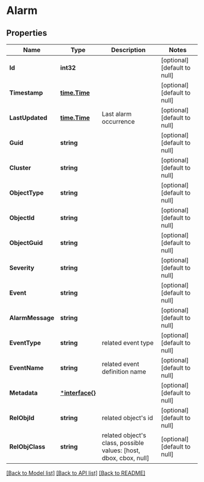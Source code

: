 # Alarm

## Properties
Name | Type | Description | Notes
------------ | ------------- | ------------- | -------------
**Id** | **int32** |  | [optional] [default to null]
**Timestamp** | [**time.Time**](time.Time.md) |  | [optional] [default to null]
**LastUpdated** | [**time.Time**](time.Time.md) | Last alarm occurrence | [optional] [default to null]
**Guid** | **string** |  | [optional] [default to null]
**Cluster** | **string** |  | [optional] [default to null]
**ObjectType** | **string** |  | [optional] [default to null]
**ObjectId** | **string** |  | [optional] [default to null]
**ObjectGuid** | **string** |  | [optional] [default to null]
**Severity** | **string** |  | [optional] [default to null]
**Event** | **string** |  | [optional] [default to null]
**AlarmMessage** | **string** |  | [optional] [default to null]
**EventType** | **string** | related event type | [optional] [default to null]
**EventName** | **string** | related event definition name | [optional] [default to null]
**Metadata** | [***interface{}**](interface{}.md) |  | [optional] [default to null]
**RelObjId** | **string** | related object&#39;s id | [optional] [default to null]
**RelObjClass** | **string** | related object&#39;s class, possible values: [host, dbox, cbox, null] | [optional] [default to null]

[[Back to Model list]](../README.md#documentation-for-models) [[Back to API list]](../README.md#documentation-for-api-endpoints) [[Back to README]](../README.md)



